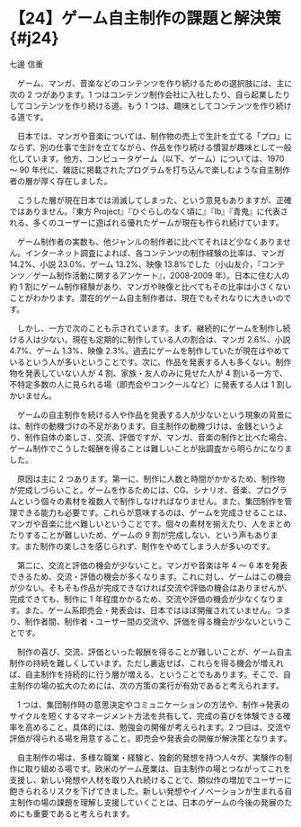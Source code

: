 # 【24】ゲーム自主制作の課題と解決策{#j24}

<div class="author">七邊 信重</div>

　ゲーム、マンガ、音楽などのコンテンツを作り続けるための選択肢には、主に次の 2 つがあります。1 つはコンテンツ制作会社に入社したり、自ら起業したりしてコンテンツを作り続ける道。もう 1 つは、趣味としてコンテンツを作り続ける道です。

　日本では、マンガや音楽については、制作物の売上で生計を立てる「プロ」にならず、別の仕事で生計を立てながら、作品を作り続ける慣習が趣味として一般化しています。他方、コンピュータゲーム（以下、ゲーム）については、1970 ～ 90 年代に、雑誌に掲載されたプログラムを打ち込んで楽しむような自主制作者の層が厚く存在しました。

　こうした層が現在日本では消滅してしまった、という意見もありますが、正確ではありません。『東方 Project』『ひぐらしのなく頃に』『Ib』『青鬼』に代表される、多くのユーザーに遊ばれる優れたゲームが現在も作られ続けています。

　ゲーム制作者の実数も、他ジャンルの制作者に比べてそれほど少なくありません。インターネット調査によれば、各コンテンツの制作経験の比率は、マンガ 14.2%、小説 23.0%、ゲーム 13.2%、映像 13.8%でした（小山友介，『コンテンツ／ゲーム制作活動に関するアンケート』，2008-2009 年）。日本に住む人の約 1 割にゲーム制作経験があり、マンガや映像と比べてもその比率は小さくないことがわかります。潜在的ゲーム自主制作者は、現在でもそれなりに大きいのです。

　しかし、一方で次のことも示されています。まず、継続的にゲームを制作し続ける人は少ない。現在も定期的に制作している人の割合は、マンガ 2.6%、小説 4.7%、ゲーム 1.3%、映像 2.3%。過去にゲームを制作していたが現在はやめているという人が多いということです。次に、作品を発表する人も多くない。制作物を発表していない人が 4 割、家族・友人のみに見せた人が 4 割いる一方で、不特定多数の人に見られる場（即売会やコンクールなど）に発表する人は 1 割しかいません。

　ゲームの自主制作を続ける人や作品を発表する人が少ないという現象の背景には、制作の動機づけの不足があります。自主制作の動機づけは、金銭というより、制作自体の楽しさ、交流、評価ですが、マンガ、音楽の制作と比べた場合、ゲーム制作でこうした報酬を得ることは難しいことが拙調査から明らかになりました。

　原因は主に 2 つあります。第一に、制作に人数と時間がかかるため、制作物が完成しづらいこと。ゲームを作るためには、CG、シナリオ、音楽、プログラムという個々の素材を複数人で制作しなければなりません。また、集団制作を管理できる能力も必要です。これらが意味するのは、ゲームを完成させることは、マンガや音楽に比べ難しいということです。個々の素材を揃えたり、人をまとめたりすることが難しいため、ゲームの 9 割が完成しない、という声もあります。また制作の楽しさを感じられず、制作をやめてしまう人が多いのです。

　第二に、交流と評価の機会が少ないこと。マンガや音楽は年 4 ～ 6 本を発表できるため、交流・評価の機会が多くなります。これに対し、ゲームはこの機会が少ない。そもそも作品が完成できなければ交流や評価の機会はありませんが、完成できても、制作に 1 年程度かかるため、交流や評価の機会が少なくなります。また、ゲーム系即売会・発表会は、日本ではほぼ開催されていません。つまり、制作者間、制作者・ユーザー間の交流や、評価を得る機会が少ないということです。

　制作の喜び、交流、評価といった報酬を得ることが難しいことが、ゲーム自主制作の持続を難しくしています。ただし裏返せば、これらを得る機会が増えれば、自主制作を持続的に行う層が増える、ということでもあります。そこで、自主制作の場の拡大のためには、次の方策の実行が有効であると考えられます。

　1 つは、集団制作時の意思決定やコミュニケーションの方法や、制作→発表のサイクルを短くするマネージメント方法を共有して、完成の喜びを体験できる確率を高めること。具体的には、勉強会の開催が考えられます。2 つ目は、交流や評価が得られる場を用意すること。即売会や発表会の開催が解決策となります。

　自主制作の場は、多様な職業・経験と、独創的発想を持つ人々が、実験作の制作に取り組める場です。欧米のゲーム産業は、自主制作の場とつながってこれを支援し、新しい発想や人材を取り入れ続けることで、類似作の増加でユーザーに飽きられるリスクを下げてきました。新しい発想やイノベーションが生まれる自主制作の場の課題を理解し支援していくことは、日本のゲームの今後の発展のためにも重要であると考えられます。
